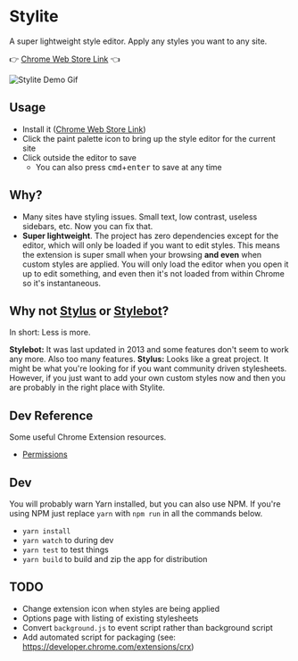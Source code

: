 # Stylite

A super lightweight style editor. Apply any styles you want to any site.

👉 [Chrome Web Store Link](https://chrome.google.com/webstore/detail/stylite/alghcdmjanomnafjjmmhegabkilpbaea) 👈

![Stylite Demo Gif](http://dropsinn.s3.amazonaws.com/stylite-demo.gif)

## Usage

* Install it ([Chrome Web Store Link](https://chrome.google.com/webstore/detail/stylite/alghcdmjanomnafjjmmhegabkilpbaea))
* Click the paint palette icon to bring up the style editor for the current site
* Click outside the editor to save
  * You can also press <kbd>cmd</kbd>+<kbd>enter</kbd> to save at any time

## Why?

* Many sites have styling issues. Small text, low contrast, useless sidebars, etc. Now you can fix that.
* **Super lightweight**. The project has zero dependencies except for the editor, which will only be loaded if you want to edit styles. This means the extension is super small when your browsing **and even** when custom styles are applied. You will only load the editor when you open it up to edit something, and even then it's not loaded from within Chrome so it's instantaneous.

## Why not [Stylus][] or [Stylebot][]?

In short: Less is more.

**Stylebot:** It was last updated in 2013 and some features don't seem to work any more. Also too many features.
**Stylus:** Looks like a great project. It might be what you're looking for if you want community driven stylesheets. However, if you just want to add your own custom styles now and then you are probably in the right place with Stylite.

[Stylus]: https://github.com/openstyles/stylus
[Stylebot]: https://github.com/ankit/stylebot

## Dev Reference

Some useful Chrome Extension resources.

* [Permissions][]

[Permissions]: https://developer.chrome.com/extensions/declare_permissions

## Dev

You will probably warn Yarn installed, but you can also use NPM. If you're using NPM just replace `yarn` with `npm run` in all the commands below.

* `yarn install`
* `yarn watch` to during dev
* `yarn test` to test things
* `yarn build` to build and zip the app for distribution

## TODO

* Change extension icon when styles are being applied
* Options page with listing of existing stylesheets
* Convert `background.js` to event script rather than background script
* Add automated script for packaging (see: https://developer.chrome.com/extensions/crx)
